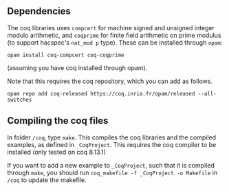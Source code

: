 ## Dependencies

The coq libraries uses `compcert` for machine signed and unsigned integer modulo arithmetic, and `coqprime` for finite field arithmetic on prime modulus (to support hacspec's `nat_mod p` type). These can be installed through `opam`:

```
opam install coq-compcert coq-coqprime
```
(assuming you have coq installed through opam).

Note that this requires the coq repository, which you can add as follows.

```
opam repo add coq-released https://coq.inria.fr/opam/released --all-switches
```

## Compiling the coq files

In folder `/coq`, type `make`. This compiles the coq libraries and the compiled examples, as defined in `_CoqProject`.
This requires the coq compiler to be installed (only tested on coq 8.13.1)

If you want to add a new example to `_CoqProject`, such that it is compiled through `make`, you should run `coq_makefile -f _CoqProject -o Makefile` in `/coq` to update the makefile.
